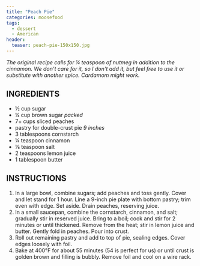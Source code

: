 ```yaml
---
title: "Peach Pie"
categories: moosefood
tags: 
  - dessert
  - American
header:
  teaser: peach-pie-150x150.jpg
---
```


*The original recipe calls for ¼ teaspoon of nutmeg in addition to the cinnamon. We don't care for it, so I don't add it, but feel free to use it or substitute with another spice. Cardamom might work.*

## INGREDIENTS
* ½ cup sugar
* ¼ cup brown sugar *packed*
* 7+ cups sliced peaches
* pastry for double-crust pie *9 inches*
* 3 tablespoons cornstarch
* ¼ teaspoon cinnamon
* ⅛ teaspoon salt
* 2 teaspoons lemon juice
* 1 tablespoon butter

## INSTRUCTIONS
1. In a large bowl, combine sugars; add peaches and toss gently. Cover and let stand for 1 hour. Line a 9-inch pie plate with bottom pastry; trim even with edge. Set aside. Drain peaches, reserving juice.
2. In a small saucepan, combine the cornstarch, cinnamon, and salt; gradually stir in reserved juice. Bring to a boil; cook and stir for 2 minutes or until thickened. Remove from the heat; stir in lemon juice and butter. Gently fold in peaches. Pour into crust.
3. Roll out remaining pastry and add to top of pie, sealing edges. Cover edges loosely with foil.
4. Bake at 400°F for about 55 minutes (54 is perfect for us) or until crust is golden brown and filling is bubbly. Remove foil and cool on a wire rack.
